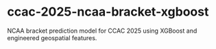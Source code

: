 # ccac-2025-ncaa-bracket-xgboost
NCAA bracket prediction model for CCAC 2025 using XGBoost and engineered geospatial features.
